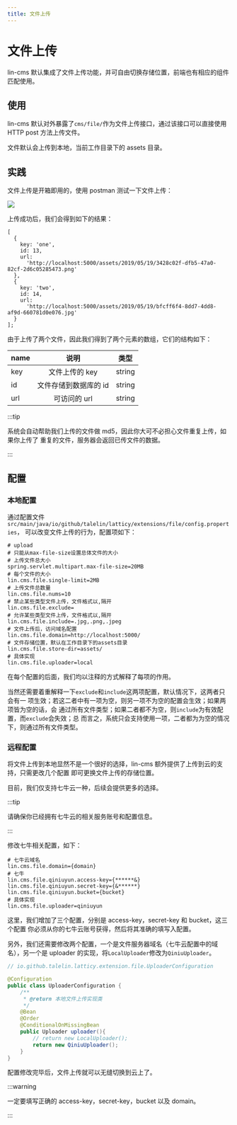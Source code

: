 ```yaml
---
title: 文件上传
---
```


# 文件上传

lin-cms 默认集成了文件上传功能，并可自由切换存储位置，前端也有相应的组件匹配使用。

## 使用

lin-cms 默认对外暴露了`cms/file/`作为文件上传接口，通过该接口可以直接使用 HTTP
post 方法上传文件。

文件默认会上传到本地，当前工作目录下的 assets 目录。

## 实践

文件上传是开箱即用的，使用 postman 测试一下文件上传：

<img-wrapper>
  <img src="http://imglf4.nosdn0.126.net/img/Qk5LWkJVWkF3NmlvOHFlZzFHSk95OGhiL0lSSFo3OFNPSGc1WEFnc0JRVERUb2JSU0cvSUlnPT0.png?imageView&thumbnail=2090y1120&type=png&quality=96&stripmeta=0">
</img-wrapper>

上传成功后，我们会得到如下的结果：

```
[
  {
    key: 'one',
    id: 13,
    url:
      'http://localhost:5000/assets/2019/05/19/3428c02f-dfb5-47a0-82cf-2d6c05285473.png'
  },
  {
    key: 'two',
    id: 14,
    url:
      'http://localhost:5000/assets/2019/05/19/bfcff6f4-8dd7-4dd8-af9d-660781d0e076.jpg'
  }
];
```

由于上传了两个文件，因此我们得到了两个元素的数组，它们的结构如下：

| name |         说明          |  类型  |
| ---- | :-------------------: | :----: |
| key  |    文件上传的 key     | string |
| id   | 文件存储到数据库的 id | string |
| url  |     可访问的 url      | string |

:::tip

系统会自动帮助我们上传的文件做 md5，因此你大可不必担心文件重复上传，如果你上传了
重复的文件，服务器会返回已传文件的数据。

:::

## 配置

### 本地配置

通过配置文件`src/main/java/io/github/talelin/latticy/extensions/file/config.properties`，
可以改变文件上传的行为，配置项如下：

```properties
# upload
# 只能从max-file-size设置总体文件的大小
# 上传文件总大小
spring.servlet.multipart.max-file-size=20MB
# 每个文件的大小
lin.cms.file.single-limit=2MB
# 上传文件总数量
lin.cms.file.nums=10
# 禁止某些类型文件上传，文件格式以,隔开
lin.cms.file.exclude=
# 允许某些类型文件上传，文件格式以,隔开
lin.cms.file.include=.jpg,.png,.jpeg
# 文件上传后，访问域名配置
lin.cms.file.domain=http://localhost:5000/
# 文件存储位置，默认在工作目录下的assets目录
lin.cms.file.store-dir=assets/
# 具体实现
lin.cms.file.uploader=local
```

在每个配置的后面，我们均以注释的方式解释了每项的作用。

当然还需要着重解释一下`exclude`和`include`这两项配置，默认情况下，这两者只会有一
项生效；若这二者中有一项为空，则另一项不为空的配置会生效；如果两项皆为空的话，会
通过所有文件类型；如果二者都不为空，则`include`为有效配置，而`exclude`会失效；总
而言之，系统只会支持使用一项，二者都为为空的情况下，则通过所有文件类型。

### 远程配置

将文件上传到本地显然不是一个很好的选择，lin-cms 额外提供了上传到云的支持，只需更改几个配置
即可更换文件上传的存储位置。

目前，我们仅支持七牛云一种，后续会提供更多的选择。

:::tip

请确保你已经拥有七牛云的相关服务账号和配置信息。

:::

修改七牛相关配置，如下：

```properties
# 七牛云域名
lin.cms.file.domain={domain}
# 七牛
lin.cms.file.qiniuyun.access-key={******&}
lin.cms.file.qiniuyun.secret-key={&******}
lin.cms.file.qiniuyun.bucket={bucket}
# 具体实现
lin.cms.file.uploader=qiniuyun
```

这里，我们增加了三个配置，分别是 access-key，secret-key 和 bucket，这三个配置
你必须从你的七牛云账号获得，然后将其准确的填写入配置。

另外，我们还需要修改两个配置，一个是文件服务器域名（七牛云配置中的域名），另一个是
uploader 的实现，将`LocalUploader`修改为`QiniuUploader`。

```java
// io.github.talelin.latticy.extension.file.UploaderConfiguration

@Configuration
public class UploaderConfiguration {
    /**
     * @return 本地文件上传实现类
     */
    @Bean
    @Order
    @ConditionalOnMissingBean
    public Uploader uploader(){
        // return new LocalUploader();
        return new QiniuUploader();
    }
}
```



配置修改完毕后，文件上传就可以无缝切换到云上了。

:::warning

一定要填写正确的 access-key，secret-key，bucket 以及 domain。

:::

<RightMenu />
